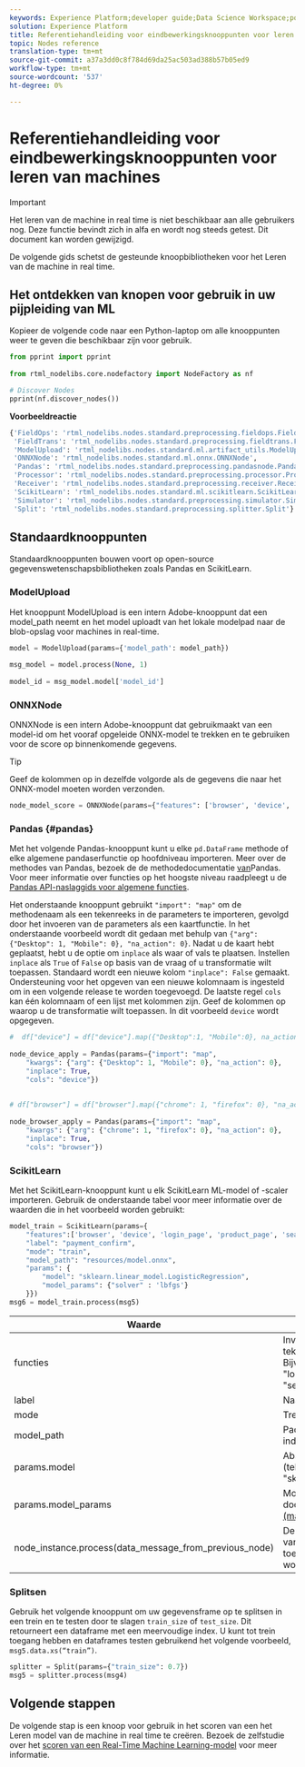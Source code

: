 ```yaml
---
keywords: Experience Platform;developer guide;Data Science Workspace;popular topics;Real-time Machine Learning;node reference;
solution: Experience Platform
title: Referentiehandleiding voor eindbewerkingsknooppunten voor leren van machines
topic: Nodes reference
translation-type: tm+mt
source-git-commit: a37a3dd0c8f784d69da25ac503ad388b57b05ed9
workflow-type: tm+mt
source-wordcount: '537'
ht-degree: 0%

---
```



# Referentiehandleiding voor eindbewerkingsknooppunten voor leren van machines

>[!IMPORTANT]
>Het leren van de machine in real time is niet beschikbaar aan alle gebruikers nog. Deze functie bevindt zich in alfa en wordt nog steeds getest. Dit document kan worden gewijzigd.

De volgende gids schetst de gesteunde knoopbibliotheken voor het Leren van de machine in real time.

## Het ontdekken van knopen voor gebruik in uw pijpleiding van ML

Kopieer de volgende code naar een Python-laptop om alle knooppunten weer te geven die beschikbaar zijn voor gebruik.

```python
from pprint import pprint
 
from rtml_nodelibs.core.nodefactory import NodeFactory as nf
```

```python
# Discover Nodes
pprint(nf.discover_nodes())
```

**Voorbeeldreactie**

```python
{'FieldOps': 'rtml_nodelibs.nodes.standard.preprocessing.fieldops.FieldOps',
 'FieldTrans': 'rtml_nodelibs.nodes.standard.preprocessing.fieldtrans.FieldTrans',
 'ModelUpload': 'rtml_nodelibs.nodes.standard.ml.artifact_utils.ModelUpload',
 'ONNXNode': 'rtml_nodelibs.nodes.standard.ml.onnx.ONNXNode',
 'Pandas': 'rtml_nodelibs.nodes.standard.preprocessing.pandasnode.Pandas',
 'Processor': 'rtml_nodelibs.nodes.standard.preprocessing.processor.Processor',
 'Receiver': 'rtml_nodelibs.nodes.standard.preprocessing.receiver.Receiver',
 'ScikitLearn': 'rtml_nodelibs.nodes.standard.ml.scikitlearn.ScikitLearn',
 'Simulator': 'rtml_nodelibs.nodes.standard.preprocessing.simulator.Simulator',
 'Split': 'rtml_nodelibs.nodes.standard.preprocessing.splitter.Split'}
```

## Standaardknooppunten

Standaardknooppunten bouwen voort op open-source gegevenswetenschapsbibliotheken zoals Pandas en ScikitLearn.

### ModelUpload

Het knooppunt ModelUpload is een intern Adobe-knooppunt dat een model_path neemt en het model uploadt van het lokale modelpad naar de blob-opslag voor machines in real-time.

```python
model = ModelUpload(params={'model_path': model_path})
  
msg_model = model.process(None, 1)
  
model_id = msg_model.model['model_id']
```

### ONNXNode

ONNXNode is een intern Adobe-knooppunt dat gebruikmaakt van een model-id om het vooraf opgeleide ONNX-model te trekken en te gebruiken voor de score op binnenkomende gegevens.

>[!TIP]
>Geef de kolommen op in dezelfde volgorde als de gegevens die naar het ONNX-model moeten worden verzonden.

```python
node_model_score = ONNXNode(params={"features": ['browser', 'device', 'login_page', 'product_page', 'search_page'], "model_id": model_id})
```

### Pandas {#pandas}

Met het volgende Pandas-knooppunt kunt u elke `pd.DataFrame` methode of elke algemene pandaserfunctie op hoofdniveau importeren. Meer over de methodes van Pandas, bezoek de de methodedocumentatie [van](https://pandas.pydata.org/pandas-docs/stable/reference/api/pandas.DataFrame.html)Pandas. Voor meer informatie over functies op het hoogste niveau raadpleegt u de [Pandas API-naslaggids voor algemene functies](https://pandas.pydata.org/pandas-docs/stable/reference/general_functions.html).

Het onderstaande knooppunt gebruikt `"import": "map"` om de methodenaam als een tekenreeks in de parameters te importeren, gevolgd door het invoeren van de parameters als een kaartfunctie. In het onderstaande voorbeeld wordt dit gedaan met behulp van `{"arg": {"Desktop": 1, "Mobile": 0}, "na_action": 0}`. Nadat u de kaart hebt geplaatst, hebt u de optie om `inplace` als waar of vals te plaatsen. Instellen `inplace` als `True` of `False` op basis van de vraag of u transformatie wilt toepassen. Standaard wordt een nieuwe kolom `"inplace": False` gemaakt. Ondersteuning voor het opgeven van een nieuwe kolomnaam is ingesteld om in een volgende release te worden toegevoegd. De laatste regel `cols` kan één kolomnaam of een lijst met kolommen zijn. Geef de kolommen op waarop u de transformatie wilt toepassen. In dit voorbeeld `device` wordt opgegeven.

```python
#  df["device"] = df["device"].map({"Desktop":1, "Mobile":0}, na_action=0)
 
node_device_apply = Pandas(params={"import": "map",
    "kwargs": {"arg": {"Desktop": 1, "Mobile": 0}, "na_action": 0},
    "inplace": True,
    "cols": "device"})
 
 
# df["browser"] = df["browser"].map({"chrome": 1, "firefox": 0}, "na_action": 0})
 
node_browser_apply = Pandas(params={"import": "map",
    "kwargs": {"arg": {"chrome": 1, "firefox": 0}, "na_action": 0},
    "inplace": True,
    "cols": "browser"})
```

### ScikitLearn

Met het ScikitLearn-knooppunt kunt u elk ScikitLearn ML-model of -scaler importeren. Gebruik de onderstaande tabel voor meer informatie over de waarden die in het voorbeeld worden gebruikt:

```python
model_train = ScikitLearn(params={
    "features":['browser', 'device', 'login_page', 'product_page', 'search_page'],
    "label": "payment_confirm",
    "mode": "train",
    "model_path": "resources/model.onnx",
    "params": {
        "model": "sklearn.linear_model.LogisticRegression",
        "model_params": {"solver" : 'lbfgs'}
    }})
msg6 = model_train.process(msg5)
```

| Waarde | Beschrijving |
| --- | --- |
| functies | Invoerfuncties voor het model (lijst met tekenreeksen). <br> Bijvoorbeeld: &quot;browser&quot;, &quot;device&quot;, &quot;login_page&quot;, &quot;product_page&quot;, &quot;search_page&quot; |
| label | Naam van doelkolom (tekenreeks). |
| mode | Trein/test (tekenreeks). |
| model_path | Pad naar het model lokaal opslaan in onx-indeling. |
| params.model | Absoluut importpad naar het model (tekenreeks), bijvoorbeeld: &quot;sklearn.linear_model.LogisticRegression&quot;. |
| params.model_params | Modelhyperparameters raadpleegt u de documentatie van de [sklearn API (map/dict)](https://scikit-learn.org/stable/modules/generated/sklearn.linear_model.LogisticRegression.html) voor meer informatie. |
| node_instance.process(data_message_from_previous_node) | De methode `process()` neemt DataMsg van de vorige knoop en past transformatie toe. Dit hangt van de huidige knoop af die wordt gebruikt. |

### Splitsen

Gebruik het volgende knooppunt om uw gegevensframe op te splitsen in een trein en te testen door te slagen `train_size` of `test_size`. Dit retourneert een dataframe met een meervoudige index. U kunt tot trein toegang hebben en dataframes testen gebruikend het volgende voorbeeld, `msg5.data.xs(“train”)`.

```python
splitter = Split(params={"train_size": 0.7})
msg5 = splitter.process(msg4)
```

## Volgende stappen

De volgende stap is een knoop voor gebruik in het scoren van een het Leren model van de machine in real time te creëren. Bezoek de zelfstudie over het [scoren van een Real-Time Machine Learning-model](./node-reference.md) voor meer informatie.
